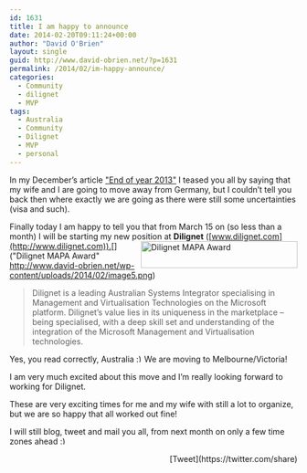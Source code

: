 ```yaml
---
id: 1631
title: I am happy to announce
date: 2014-02-20T09:11:24+00:00
author: "David O'Brien"
layout: single
guid: http://www.david-obrien.net/?p=1631
permalink: /2014/02/im-happy-announce/
categories:
  - Community
  - dilignet
  - MVP
tags:
  - Australia
  - Community
  - Dilignet
  - MVP
  - personal
---
```

In my December’s article ["End of year 2013"](http://www.david-obrien.net/2013/12/12/end-year-new-change/) I teased you all by saying that my wife and I are going to move away from Germany, but I couldn’t tell you back then where exactly we are going as there were still some uncertainties (visa and such).

Finally today I am happy to tell you that from March 15 on (so less than a month) I will be starting my new position at **Dilignet** ([www.dilignet.com](http://www.dilignet.com)).[<img style="margin-left: 0px; display: inline; margin-right: 0px; border: 0px;" title="Dilignet MAPA Award" alt="Dilignet MAPA Award" src="http://www.david-obrien.net/wp-content/uploads/2014/02/image_thumb5.png" width="274" height="47" align="right" border="0" />]("Dilignet MAPA Award" http://www.david-obrien.net/wp-content/uploads/2014/02/image5.png)

> Dilignet is a leading Australian Systems Integrator specialising in Management and Virtualisation Technologies on the Microsoft platform. Dilignet’s value lies in its uniqueness in the marketplace – being specialised, with a deep skill set and understanding of the integration of the Microsoft Management and Virtualisation technologies.

Yes, you read correctly, Australia  <img src="http://www.david-obrien.net/David/wp-includes/images/smilies/simple-smile.png" alt=":)" class="wp-smiley" style="height: 1em; max-height: 1em;" />We are moving to Melbourne/Victoria!

I am very much excited about this move and I’m really looking forward to working for Dilignet.

These are very exciting times for me and my wife with still a lot to organize, but we are so happy that all worked out fine!

I will still blog, tweet and mail you all, from next month on only a few time zones ahead
<img src="http://www.david-obrien.net/David/wp-includes/images/smilies/simple-smile.png" alt=":)" class="wp-smiley" style="height: 1em; max-height: 1em;" />

<div style="float: right; margin-left: 10px;">
  [Tweet](https://twitter.com/share)
</div>


